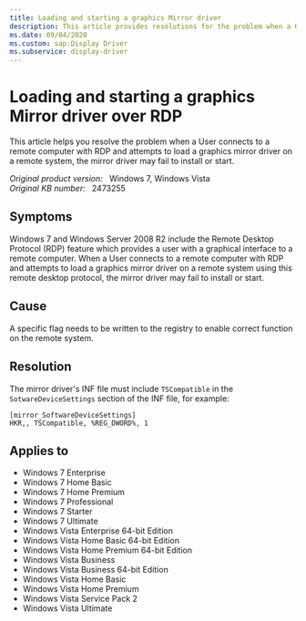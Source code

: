 ```yaml
---
title: Loading and starting a graphics Mirror driver
description: This article provides resolutions for the problem when a User connects to a remote computer with RDP and attempts to load a graphics mirror driver on a remote system, the mirror driver may fail to install or start.
ms.date: 09/04/2020
ms.custom: sap:Display Driver
ms.subservice: display-driver
---
```

# Loading and starting a graphics Mirror driver over RDP

This article helps you resolve the problem when a User connects to a remote computer with RDP and attempts to load a graphics mirror driver on a remote system, the mirror driver may fail to install or start.

_Original product version:_ &nbsp; Windows 7, Windows Vista  
_Original KB number:_ &nbsp; 2473255

## Symptoms

Windows 7 and Windows Server 2008 R2 include the Remote Desktop Protocol (RDP) feature which provides a user with a graphical interface to a remote computer. When a User connects to a remote computer with RDP and attempts to load a graphics mirror driver on a remote system using this remote desktop protocol, the mirror driver may fail to install or start.

## Cause

A specific flag needs to be written to the registry to enable correct function on the remote system.

## Resolution

The mirror driver's INF file must include `TSCompatible` in the `SotwareDeviceSettings` section of the INF file, for example:

```console
[mirror_SoftwareDeviceSettings]  
HKR,, TSCompatible, %REG_DWORD%, 1
```

## Applies to

- Windows 7 Enterprise
- Windows 7 Home Basic
- Windows 7 Home Premium
- Windows 7 Professional
- Windows 7 Starter
- Windows 7 Ultimate
- Windows Vista Enterprise 64-bit Edition
- Windows Vista Home Basic 64-bit Edition
- Windows Vista Home Premium 64-bit Edition
- Windows Vista Business
- Windows Vista Business 64-bit Edition
- Windows Vista Home Basic
- Windows Vista Home Premium
- Windows Vista Service Pack 2
- Windows Vista Ultimate
